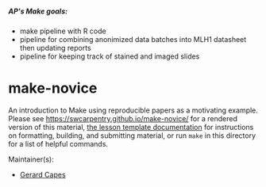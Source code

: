 ##### AP's Make goals:

- make pipeline with R code
- pipeline for combining anonimized data batches into MLH1 datasheet then updating reports
- pipeline for keeping track of stained and imaged slides

make-novice
===========

An introduction to Make using reproducible papers as a motivating example.
Please see <https://swcarpentry.github.io/make-novice/> for a rendered version of this material,
[the lesson template documentation][lesson-example]
for instructions on formatting, building, and submitting material,
or run `make` in this directory for a list of helpful commands.

Maintainer(s):

* [Gerard Capes][capes-gerard]

[capes-gerard]: http://software-carpentry.org/team/#capes_gerard
[lesson-example]: https://swcarpentry.github.com/lesson-example/
